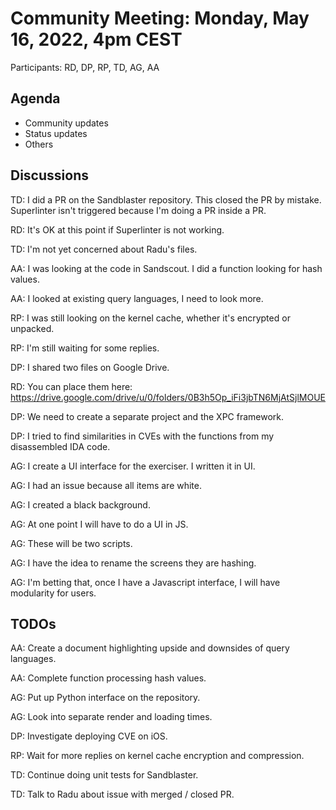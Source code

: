 # Community Meeting: Monday, May 16, 2022, 4pm CEST

Participants: RD, DP, RP, TD, AG, AA

## Agenda

* Community updates
* Status updates
* Others

## Discussions

TD: I did a PR on the Sandblaster repository.
This closed the PR by mistake.
Superlinter isn't triggered because I'm doing a PR inside a PR.

RD: It's OK at this point if Superlinter is not working.

TD: I'm not yet concerned about Radu's files.

AA: I was looking at the code in Sandscout.
I did a function looking for hash values.

AA: I looked at existing query languages, I need to look more.

RP: I was still looking on the kernel cache, whether it's encrypted or unpacked.

RP: I'm still waiting for some replies.

DP: I shared two files on Google Drive.

RD: You can place them here: https://drive.google.com/drive/u/0/folders/0B3h5Op_iFi3jbTN6MjAtSjlMOUE

DP: We need to create a separate project and the XPC framework.

DP: I tried to find similarities in CVEs with the functions from my disassembled IDA code.

AG: I create a UI interface for the exerciser.
I written it in UI.

AG: I had an issue because all items are white.

AG: I created a black background.

AG: At one point I will have to do a UI in JS.

AG: These will be two scripts.

AG: I have the idea to rename the screens they are hashing.

AG: I'm betting that, once I have a Javascript interface, I will have modularity for users.

## TODOs

AA: Create a document highlighting upside and downsides of query languages.

AA: Complete function processing hash values.

AG: Put up Python interface on the repository.

AG: Look into separate render and loading times.

DP: Investigate deploying CVE on iOS.

RP: Wait for more replies on kernel cache encryption and compression.

TD: Continue doing unit tests for Sandblaster.

TD: Talk to Radu about issue with merged / closed PR.
